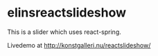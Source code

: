 # elinsreactslideshow
This is a slider which uses react-spring. 

Livedemo at http://konstgalleri.nu/reactslideshow/
